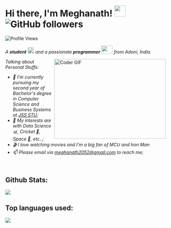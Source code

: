 # Hi there, I'm Meghanath! <img src="https://raw.githubusercontent.com/TheDudeThatCode/TheDudeThatCode/master/Assets/Hi.gif" width=35 height=35>![GitHub followers](https://img.shields.io/github/followers/meghanath2052?style=social)
![Profile Views](https://komarev.com/ghpvc/?username=meghanath2052&style=flat-square)
<p>
  <em>
    A <b>student</b> <img src="https://raw.githubusercontent.com/TheDudeThatCode/TheDudeThatCode/master/Assets/Medal.gif" width=20 height=20> and a passionate <b>programmer</b> <img src="https://raw.githubusercontent.com/TheDudeThatCode/TheDudeThatCode/master/Assets/Developer.gif" width=35 height=25> from Adoni, India.
  </em>
 </p>

<img align="right" alt="Coder GIF" height=250 width=350 src="https://www.google.com/search?q=coder+gif&sxsrf=APq-WBt8Nw2BuEhsfYcx6i-qjYBy8i5VAA:1648937287328&tbm=isch&source=iu&ictx=1&vet=1&fir=gByrxxrjJL0UhM%252CmMQ_3osABYAomM%252C_%253BITaGGdoGDaxxhM%252CLysT5CzJRA5VCM%252C_%253Bdbrfb5dvHO4gVM%252CCJdgcKdcN0j58M%252C_%253BiMQYbq9yNikI8M%252CXemmf3PKIkyrEM%252C_%253BWQI8FVk0QEB9YM%252Cas0Wf4WMC2PzXM%252C_%253BKAywifT46CGFXM%252CCJdgcKdcN0j58M%252C_%253BItVEdfLwG7yO7M%252C4Gbv2Us6fF852M%252C_%253B55jyr3BK5duBpM%252CCJdgcKdcN0j58M%252C_%253BhFTFzufkn8o4tM%252C4Gbv2Us6fF852M%252C_%253BZiJLhwabui-QEM%252Cbyl13oNOX0zH9M%252C_%253B6_7BCMkOF0X1vM%252CCJdgcKdcN0j58M%252C_%253Bg3PR5Za-auevzM%252CMqsGnreVY_jhWM%252C_%253BhShMtG-9VC7zDM%252CxYBZREU-h-FfGM%252C_&usg=AI4_-kS19ieRTg2yDoCnFVX_GiHomA3TXw&sa=X&ved=2ahUKEwjsoJKKsvb2AhWEUGwGHYybCucQ9QF6BAgIEAE#imgrc=6_7BCMkOF0X1vM" />

<em>
Talking about Personal Stuffs:

- 💼 I’m currently pursuing my second year of Bachelor's degree in Computer Science and Business Systems at [JSS STU](https://jssstuniv.in/);
- 🤔 My interests are with Data Science 📊, Cricket 🏏, Space 🚀, etc..;
- 🎬 I love watching movies and I'm a big fan of MCU and Iron Man 
- 📫 Please email via meghanath2052@gmail.com to reach me;
<br/> 
</em>



## Github Stats:
<p align="left">
  <a href = "https://github.com/meghanath2052">
<img src="https://github-readme-stats-aj8vj7k8x.vercel.app/api?username=meghanath2052&show_icons=true&title_color=ffc857&icon_color=8ac926&text_color=daf7dc&bg_color=151515&count_private=true&include_all_commits=true">
  </a>
 </p>
 
## Top languages used:
<p align="left">
<a href = "https://github.com/meghanath2052">
  <img src="https://github-readme-stats-aj8vj7k8x.vercel.app/api/top-langs/?username=meghanath2052&layout=compact&title_color=ffc857&icon_color=8ac926&text_color=daf7dc&bg_color=151515&card_width=400">
 </a>
</p>
